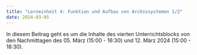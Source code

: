 ```yaml
---
title: "Lerneinheit 4: Funktion und Aufbau von Archivsystemen 1/2"
date: 2024-03-05
---
```

In diesem Beitrag geht es um die Inhalte des vierten Unterrichtsblocks von den Nachmittagen des 05. März (15:00 - 16:30) und 12. März 2024 (15:00 - 18:30). 
